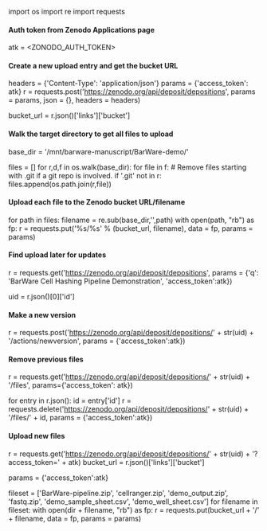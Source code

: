 import os
import re
import requests

#### Auth token from Zenodo Applications page
atk = <ZONODO_AUTH_TOKEN>

#### Create a new upload entry and get the bucket URL
headers = {'Content-Type': 'application/json'}
params = {'access_token': atk}
r = requests.post('https://zenodo.org/api/deposit/depositions',
                  params = params,
                  json = {},
                  headers = headers)

bucket_url = r.json()['links']['bucket']

#### Walk the target directory to get all files to upload
base_dir = '/mnt/barware-manuscript/BarWare-demo/'

files = []
for r,d,f in os.walk(base_dir):
  for file in f:
    # Remove files starting with .git if a git repo is involved.
    if '.git' not in r:
      files.append(os.path.join(r,file))

#### Upload each file to the Zenodo bucket URL/filename
for path in files:
    filename = re.sub(base_dir,'',path)
    with open(path, "rb") as fp:
      r = requests.put('%s/%s' % (bucket_url, filename), data = fp, params = params)

#### Find upload later for updates
r = requests.get('https://zenodo.org/api/deposit/depositions', 
                 params = {'q': 'BarWare Cell Hashing Pipeline Demonstration',
                           'access_token':atk})

uid = r.json()[0]['id']

#### Make a new version

r = requests.post('https://zenodo.org/api/deposit/depositions/' + str(uid) + '/actions/newversion',
                  params = {'access_token':atk})

#### Remove previous files
r = requests.get('https://zenodo.org/api/deposit/depositions/' + str(uid) + '/files',
                 params={'access_token': atk})

for entry in r.json():
  id = entry['id']
  r = requests.delete('https://zenodo.org/api/deposit/depositions/' + str(uid) + '/files/' + id, 
                      params = {'access_token':atk})

#### Upload new files

r = requests.get('https://zenodo.org/api/deposit/depositions/' + str(uid) + '?access_token=' + atk)
bucket_url = r.json()['links']['bucket']

params = {'access_token':atk}
 
fileset = ['BarWare-pipeline.zip', 'cellranger.zip', 'demo_output.zip', 'fastq.zip', 'demo_sample_sheet.csv', 'demo_well_sheet.csv']
for filename in fileset:
    with open(dir + filename, "rb") as fp:
        r = requests.put(bucket_url + '/' + filename, data = fp, params = params)


